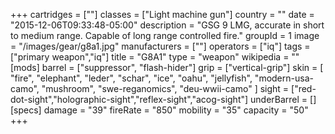 +++
cartridges = [""]
classes = ["Light machine gun"]
country = ""
date = "2015-12-06T09:33:48-05:00"
description = "GSG 9 LMG, accurate in short to medium range. Capable of long range controlled fire."
groupId = 1
image = "/images/gear/g8a1.jpg"
manufacturers = [""]
operators = ["iq"]
tags = ["primary weapon","iq"]
title = "G8A1"
type = "weapon"
wikipedia = ""
[mods]
  barrel = ["suppressor", "flash-hider"]
  grip = ["vertical-grip"]
  skin = [
    "fire",
    "elephant",
    "leder",
    "schar",
    "ice",
    "oahu",
    "jellyfish",
    "modern-usa-camo",
    "mushroom",
    "swe-reganomics",
    "deu-wwii-camo"
  ]
  sight = ["red-dot-sight","holographic-sight","reflex-sight","acog-sight"]
  underBarrel = []
[specs]
  damage = "39"
  fireRate = "850"
  mobility = "35"
  capacity = "50"
+++
